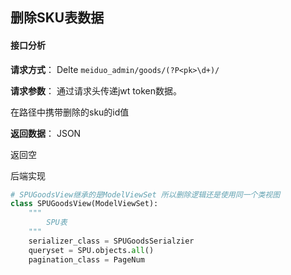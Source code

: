## 删除SKU表数据

#### 接口分析

**请求方式**： Delte   `meiduo_admin/goods/(?P<pk>\d+)/`

**请求参数**： 通过请求头传递jwt token数据。

在路径中携带删除的sku的id值

**返回数据**：  JSON

返回空

后端实现

```python
# SPUGoodsView继承的是ModelViewSet 所以删除逻辑还是使用同一个类视图
class SPUGoodsView(ModelViewSet):
    """
        SPU表
    """
    serializer_class = SPUGoodsSerialzier
    queryset = SPU.objects.all()
    pagination_class = PageNum

```

